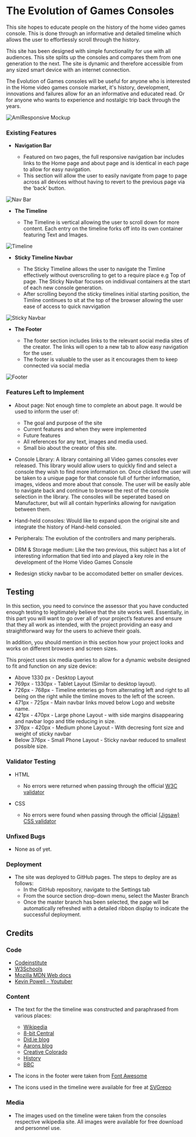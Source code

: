 # The Evolution of Games Consoles

This site hopes to educate people on the history of the home video games console. This is done through an informative and detailed timeline which allows the user to effortlessly scroll through the history. 

This site has been designed with simple functionality for use with all audiences. This site splits up the consoles and compares them from one generation to the next. The site is dynamic and therefore accessible from any sized smart device with an internet connection.

The Evolution of Games consoles will be useful for anyone who is interested in the Home video games console market, it's history, development, innovations and failures allow for an an informative and educated read. Or for anyone who wants to experience and nostalgic trip back through the years.

![AmIResponsive Mockup](./images/screenshots/amiresponsive.png)

### Existing Features

- __Navigation Bar__

  - Featured on two pages, the full responsive navigation bar includes links to the Home page and about page and is identical in each page to allow for easy navigation.
  - This section will allow the user to easily navigate from page to page across all devices without having to revert to the previous page via the ‘back’ button. 

![Nav Bar](./images/screenshots/navbar.png)

- __The Timeline__

  - The Timeline is vertical allowing the user to scroll down for more content. Each entry on the timeline forks off into its own container featuring Text and Images.

![Timeline](./images/screenshots/timeline.png)

- __Sticky Timeline Navbar__

  - The Sticky Timeline allows the user to navigate the Timline effectively without overscrolling to get to a require place e.g Top of page. The Sticky Navbar focuses on indidivual containers at the start of each new console generation. 
  - After scrolling beyond the sticky timelines initial starting position, the Timline continues to sit at the top of the browser allowing the user ease of access to quick navvigation 

![Sticky Navbar](./images/screenshots/stickynavbar.png)

- __The Footer__ 

  - The footer section includes links to the relevant social media sites of the creator. The links will open to a new tab to allow easy navigation for the user. 
  - The footer is valuable to the user as it encourages them to keep connected via social media

![Footer](./images/screenshots/footer.png)



### Features Left to Implement

- About page: Not enough time to complete an about page. It would be used to inform the user of:
  - The goal and purpose of the site
  - Current features and when they were implemented
  - Future features
  - All references for any text, images and media used. 
  - Small bio about the creator of this site.

- Console Library: A library containing all Video games consoles ever released. This library would allow users to quickly find and select a console they wish to find more information on. Once clicked the user will be taken to a unique page for that console full of further information, images, videos and more about that console. The user will be easily able to navigate back and continue to browse the rest of the console selection in the library. The consoles will be seperated based on Manufacturer, but will all contain hyperlinks allowing for navigation between them.

- Hand-held consoles: Would like to expand upon the original site and integrate the history of Hand-held consoled.
- Peripherals: The evolution of the controllers and many peripherals.
- DRM & Storage medium: Like the two previous, this subject has a lot of interesting information that tied into and played a key role in the development of the Home Video Games Console 
- Redesign sticky navbar to be accomodated better on smaller devices. 



## Testing 

In this section, you need to convince the assessor that you have conducted enough testing to legitimately believe that the site works well. Essentially, in this part you will want to go over all of your project’s features and ensure that they all work as intended, with the project providing an easy and straightforward way for the users to achieve their goals.

In addition, you should mention in this section how your project looks and works on different browsers and screen sizes.

This project uses six media queries to allow for a dynamic website designed to fit and function on any size device:

  - Above 1330 px - Desktop Layout
  - 769px - 1330px - Tablet Layout (Similar to desktop layout).
  - 726px - 768px - Timeline enteries go from alternating left and right to all being on the right while the timline moves to the left of the screen.
  - 471px - 725px - Main navbar links moved below Logo and website name.
  - 421px - 470px - Large phone Layout - with side margins disappearing and navbar logo and title reducing in size.
  - 376px - 420px - Medium phone Layout - With decresing font size and weight of sticky navbar
  - Below 376px - Small Phone Layout - Sticky navbar reduced to smallest possible size.

### Validator Testing 

- HTML
  - No errors were returned when passing through the official [W3C validator](https://validator.w3.org/nu/?doc=https%3A%2F%2Fdybacz.github.io%2Fevolution-of-consoles%2F)

- CSS
  - No errors were found when passing through the official [(Jigsaw) CSS validator](https://jigsaw.w3.org/css-validator/validator?uri=https%3A%2F%2Fdybacz.github.io%2Fevolution-of-consoles%2F&profile=css3svg&usermedium=all&warning=1&vextwarning=&lang=en)

### Unfixed Bugs

- None as of yet.

### Deployment

- The site was deployed to GitHub pages. The steps to deploy are as follows: 
  - In the GitHub repository, navigate to the Settings tab 
  - From the source section drop-down menu, select the Master Branch
  - Once the master branch has been selected, the page will be automatically refreshed with a detailed ribbon display to indicate the successful deployment. 



## Credits 

### Code

 - [Codeinstitute](https://codeinstitute.net/)
 - [W3Schools](https://www.w3schools.com/html/)
 - [Mozilla MDN Web docs](https://developer.mozilla.org/en-US/docs/Web/HTML)
 - [Kevin Powell - Youtuber](https://www.youtube.com/kepowob)

### Content 

- The text for the the timeline was constructed and paraphrased from various places:

  - [Wikipedia](https://en.wikipedia.org/wiki/History_of_video_game_consoles)
  - [8-bit Central](http://www.8-bitcentral.com/index.html)
  - [Did.ie blog](https://www.did.ie/content/blog/history-of-video-game-consoles)
  - [Aarons blog](https://blog.aarons.com/lifestyle/history-of-gaming-consoles)
  - [Creative Colorado](https://creative.colorado.edu/~daho2353/dev/GamingHistory/)
  - [History](https://www.history.com/topics/inventions/history-of-video-games)
  - [BBC](https://www.bbc.co.uk/archive/the-8-generations-of-video-game-consoles/zvcjkty)

- The icons in the footer were taken from [Font Awesome](https://fontawesome.com/)
- The icons used in the timeline were available for free at [SVGrepo](https://www.svgrepo.com/)

### Media

- The images used on the timeline were taken from the consoles respective wikipedia site. All images were available for free download and personnel use.